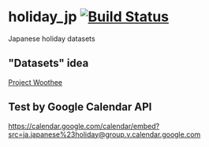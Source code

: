 # holiday_jp [![Build Status](https://travis-ci.org/holiday-jp/holiday_jp.svg?branch=master)](https://travis-ci.org/holiday-jp/holiday_jp)

Japanese holiday datasets

## "Datasets" idea

[Project Woothee](https://woothee.github.io/)

## Test by Google Calendar API

https://calendar.google.com/calendar/embed?src=ja.japanese%23holiday@group.v.calendar.google.com



